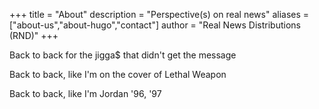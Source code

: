 +++
title = "About"
description = "Perspective(s) on real news"
aliases = ["about-us","about-hugo","contact"]
author = "Real News Distributions (RND)"
+++

Back to back for the jigga$ that didn't get the message

Back to back, like I'm on the cover of Lethal Weapon

Back to back, like I'm Jordan '96, '97

